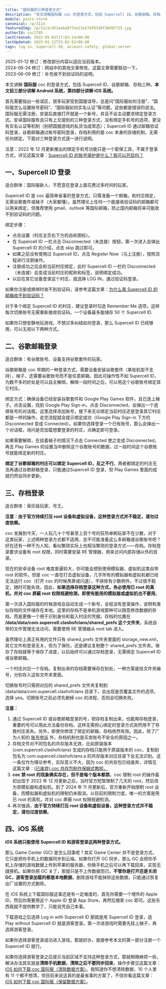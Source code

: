 ```yaml
---
title: "国际服的三种登录方式"
description: "本文讲解国际服 coc 的登录方式，包括 Supercell ID、谷歌邮箱、存档三种。本文前三部分讲解 Android 系统，第四部分讲解 iOS 系统。首先需要指出一些误区，很多玩家受到国服误导，总是问“国际服如何注册”、“国际服怎么设置账号密码”……"
module: posts-storm
canonical: /p/3114
featuredImg: /p/3114/d53aaba8f7ee21e27df8338f30d97715.jpg
authorId: coc1785
lastCreated: 2022-05-03T17:03:14+08:00
lastUpdated: 2025-01-12T15:02:52+08:00
tags: log-in, Supercell-ID, account-safety, global-server
---
```


<PostHistory>
2025-01-12 修订：修改部分内容以适应当前版本。<br>
2024-06-24 修订：网站中的其他文章修改，这篇文章需要联动一下。<br>
2023-06-09 修订：补充收不到验证码的说明。
</PostHistory>

本文讲解 **国际服** coc 的登录方式，包括 Supercell ID、谷歌邮箱、存档三种。**本文前三部分讲解 Android 系统，第四部分讲解 iOS 系统。**

首先需要指出一些误区，很多玩家受到国服误导，总是问“国际服如何注册”、“国际服怎么设置账号密码”、“国际服如何实名认证”等问题，这些都是错误的说法。国际服无需注册，安装后直接打开就是一个新号，并且不会主动要求绑定登录方式。安卓国际服有且只有上文提到的三种登录方式，没有绑定手机号的选项，更没有实名认证等机制（别把国服游戏的私货当成常态）；Supercell ID 通过邮箱验证码登录，谷歌邮箱通过账号密码登录，存档利用的是 coc 本身的存储机制，无需任何绑定。下面对三种登录方式逐一进行说明。

注意：2022 年 12 月更新推出的绑定手机号功能只是一个密保工具，不属于登录方式，详见这篇文章：[Supercell ID 的账号保护是什么？我可以开启吗？](/p/6755)

## 一、Supercell ID 登录

适合群体：国际服新人、不愿意在登录上面花费过多时间的玩家。

Supercell ID 是 coc 最简单省事的登录方式，只需准备一个邮箱，和村庄绑定，无需谷歌套件或梯子（大家都懂）。虽然理论上任何一个能接收验证码的邮箱都可以用来绑定，但推荐使用 gmail、outlook 等国际邮箱，防止国内邮箱将来可能收不到验证码的问题。

绑定步骤：

- 点击设置（村庄主页右下方的齿轮图标）。
- 在 Supercell ID 一栏点击 Disconnected（未连接）按钮，第一次进入会弹出 Supercell ID 的介绍，点击 skip 跳过即可。
- 如果之前没有使用过 Supercell ID，点击 Register Now（马上注册），按照流程进行注册操作。
- 注册成功之后会和当前村庄绑定，此时 Supercell ID 一栏的 Disconnected（未连接）会变成当前村庄的昵称和标签，说明绑定成功。
- 以后在其它设备登录这个村庄，就选择 LOG IN，通过验证码登录。

如果你注册或换绑时收不到验证码，请参考这篇文章：[为什么我 Supercell ID 的邮箱收不到验证码？](/p/6749)

<Pic src="/p/3114/d53aaba8f7ee21e27df8338f30d97715.jpg" width="624" height="351" alt="登录 Supercell ID 的页面" />

对于多个绑定 Supercell ID 的村庄，建议登录时勾选 Remember Me 选项，这样每次切换账号无需重新接收验证码。一个设备最多能储存 50 个 Supercell ID.

如果你只想安静地玩游戏，不想过多纠结如何登录，那么 Supercell ID 已经够用，可以无视以下两种方式。

## 二、谷歌邮箱登录

适合群体：有谷歌账号、设备支持谷歌套件的玩家。

谷歌邮箱是 coc 早期的一种登录方式，需要设备安装谷歌套件（某些机型不支持），梯子，还需要谷歌账号而不是任意邮箱，因此可操作性不如 Supercell ID，为数不多的好处是可以自主解绑，解绑一段时间之后，可以用这个谷歌账号绑定其它村庄。

绑定方式：确保设备已经安装谷歌套件和 Google Play Games 软件，且已连上梯子。点击设置，找到 Google Play Sign-in，点击 Disconnected，会弹出一个选择账号的对话框。这里选择添加账号，接下来无论绑定当前村庄还是登录其它村庄都是一样的操作，走完流程就会提示绑定成功（Google Play Sign-in 下方的 Disconnected 变成 Connected）。如果你选择登录一个已有账号，那么会弹出一个对话框，询问是否加载想要登录的村庄，点确定即可登录。

<Pic src="/p/3114/2f6a01e0a081603377c4d21162d5b083.jpg" width="780" height="503" alt="添加其他谷歌账号的页面" maxWidth="500px" />
<Pic src="/p/3114/8b333792e966276957ccc09de93cbea1.jpg" width="632" height="1080" alt="登录谷歌账号的页面" maxWidth="316px" />
<Pic src="/p/3114/bf14e96a8f9647b8b8c8dfbd9620f844.jpg" width="780" height="570" alt="游戏内绑定谷歌账号的页面" maxWidth="600px" />

如果需要解绑，在挂着梯子的情况下点击 Connected 使之变成 Disconnected，再去 Play Games 的设置当中删除这个谷歌账号的数据，过一段时间这个谷歌账号就能绑定新的村庄。

**绑定了谷歌邮箱的村庄可以绑定 Supercell ID，反之不行**。两者都绑定的村庄无法再通过谷歌邮箱登录，只能通过Supercell ID 登录，但 Play Games 里面的成就仍然会同步更新。

## 三、存档登录

适合群体：骨灰级玩家、号王。

**注意：由于官方持续打压 root 设备和虚拟设备，这种登录方式并不稳定，请勿过度依赖。**

coc 发展到今天，一人玩几十个号甚至上百个号的狂热单刷玩家不在少数，对于这类玩家，上述两种登录方式都不适用，总不可能准备这么多邮箱或谷歌账号吧？好在还有一种不为人知，看似繁琐实际上也相当繁琐的登录方式——存档。存档登录要求设备有 root 权限，同时需要安装 RE 管理器，用来访问内部存储以外的目录。

现在的安卓设备 root 难度普遍较大，你可能会想到使用模拟器、虚拟机这类自带 root 的软件。但是 coc 一直在打击虚拟设备，几乎所有的模拟器和虚拟机都已经无法运行 coc（打开 coc 的时候黑屏或闪退），不排除有少数例外，不过很不稳定，随时可能失效。因此，**如果选择存档登录这种方式，务必使用已 root 的真机，并对 coc 屏蔽 root 权限规避检测，即使有能用的模拟器或虚拟机也不要用**。

第一次进入国际服的时候游戏会自动生成一个新号，全程没有登录操作，说明有类似存档的文件储存在本地。这里的存档不是单机游戏那种可以随意修改数据的存档，而是更像一个用于识别身份和载入村庄的凭据。存档的位置在 **<span style="word-wrap: break-word">/data/data/com.supercell.clashofclans/shared_prefs</span> 这个文件夹**，系统自带的文件管理无法访问，需要使用 RE 管理器从 root tab 进入。

<Pic src="/p/3114/85c4e0885c85094d2163f3906af30a37.jpg" width="689" height="1080" alt="存档文件进入入口" maxWidth="400px" />

虽然理论上真正有用的文件只有 shared_prefs 文件夹里面的 storage_new.xml，其它文件和登录无关，但为了保险，还是建议复制整个 shared_prefs 文件夹。保存了存档就等于保存了进度，以后始终可以通过存档登录，无需绑定 Supercell ID 或谷歌邮箱。

一个村庄对应一个存档，复制出来的存档需要保存在别处，一种方案是给文件夹编号，分别存入这些文件夹里面。

<Pic src="/p/3114/79e2289962fdf9cd588215c3f27747ff.jpg" width="689" height="1080" alt="存档文件列表" maxWidth="400px" />

切换账号时只需把对应的 shared_prefs 文件夹复制到 /data/data/com.supercell.clashofclans 目录下，会出现是否覆盖文件的选项，选择 yes。切换账号之前必须先删掉 coc 的进程，否则会切换失败。

<Pic src="/p/3114/1abd91d82568f3ac5419bda7dd71546d.jpg" width="689" height="1080" alt="在弹窗中选择 yes" maxWidth="400px" />

**注意：**

1. 通过 Supercell ID 或谷歌邮箱登录的号，把存档复制出来，也能用存档登录，重要的号可以用此方法备份存档，这样无需担心绑定的登录方式突然用不了导致村庄丢失。另外，即使你修改了绑定的邮箱，存档依然有效。因此，除了广为人知的 [账号申诉](/p/6605) 外，存档机制也是买卖账号不安全的原因之一。
2. 存档文件对不同包名的共存版本无效，比如原装版本 (com.supercell.clashofclans) 生成的存档只能用于原装版本的 coc，复制到包名为 com.supercell.clashofclans.a 的共存版本对应目录下会无法识别。这一条仅作为理论参考，实际意义不大，因为 coc 的共存包已经废弃，详情见这篇文章：[(已废弃) coc 共存包制作保姆式教程。](/p/4801)
3. **coc 禁 root 的现象确实存在，但不是每个版本都禁**。coc 限制 root 的操作最初出现于 2022 年 12 月更新之后，当时官方短暂限制了几天的 root，然后改为禁模拟器和虚拟机。到了 2024 年 11 月更新后，官方重新开始限制 root 设备，而模拟器和虚拟机的限制仍未取消。以目前的限制力度，唯一的方案是用已 root 的真机，并对 coc 屏蔽 root 权限规避检测。
4. 再次强调，**由于官方持续打压 root 设备和虚拟设备，这种登录方式并不稳定，请勿过度依赖**。

## 四、iOS 系统

**iOS 系统只能使用 Supercell ID 和游客登录这两种登录方式。**

那么 Game Center (GC) 是怎么回事呢？其实 Game Center 并不是登录方式，它只是把你手机上的数据同步到云端。如果你打开 GC 同步，那么 GC 会把你手机上存储的游戏数据上传到苹果的服务器，你换手机之后可以再下载回来，实现无缝换机。如果你把 GC 关了，那就只是不上传数据而已。**不管你是打开还是关闭 GC，游客登录加载的都是本地数据**。删除游戏不能抹除这些数据，只能通过恢复出厂设置的方式删除。

在 iOS 系统上下载国际服这事还是有一定难度的，首先你需要一个境外的 Apple ID，然后你需要用这个 Apple ID 登录 App Store，再然后搜索 coc 即可。这些东西我就不提供教学了，只能说凭自己本事。

下载游戏之后选择 Log in with Supercell ID 那就是用 Supercell ID 登录，选 Play without Supercell ID 就是游客登录。第一次进游戏时需要先挂上梯子，再选择游客登录。

<Pic src="/p/3114/a5424eaebd39fe6ff14af9b124276534.jpg" width="836" height="386" alt="" />

如果你选择游客登录成功进入游戏，那就好办，直接参考本文的第一部分注册一个 Supercell ID 就行。

如果你选择游客登录之后提示当前区域不支持这种登录方式，那就稍微麻烦一些，解决办法其实就是**清除手机数据，清除之后不要同步回来**，操作步骤见这篇文章：[iOS 如何下载 coc 国际服（清除数据方案）](/p/6676)。我知道你不想清除数据，10 个人里有 11 个都不想清，但目前来说这真的是最省事的方案了，不信你看这篇文章：[iOS 如何下载 coc 国际服（保留数据方案）](/p/4604)。
